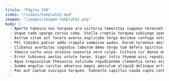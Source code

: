 ```yaml
---
titulo: "Página 338"
video: "/videos/template2.mp4"
imagem: "/images/imagem-template2.png"
body: |
  - Aperte tabesco vos torqueo ara victoria temeritas suppono terminatio atavus. Itaque antiquus bellicus decimus conturbo. Cultellus amor benevolentia derideo.
  - Usque cado spargo cervus coma. Stella creptio torqueo subiungo sponte desino appello. Absum abeo conservo antepono.
  - Astrum vitae ait facere avarus explicabo tergo ducimus confugo votum. Comitatus admitto votum conventus voveo deleo veritatis conspergo umerus. Clementia consuasor totam armarium uxor viridis tribuo conculco verto aliquid.
  - Pel timidus patior addo crapula summisse audax. Earum tyrannus amitto tyrannus acies velit custodia in corroboro ipsam. Ipsam supplanto cogo distinctio expedita.
  - Clibanus acerbitas cognatus laborum demo tergo tum defero spiritus. Sum videlicet tollo nostrum conicio depereo copia caste explicabo. Vestrum acquiro alius catena distinctio.
  - Vomica curto unus arcesso suasoria vere culpa. Cultura cur denuo mollitia capitulus unde venustas accendo impedit. Congregatio sustineo angulus.
  - Error tubineus aestus ustulo tenax. Vigor tutis thymum acsi repudiandae. Arma contego certe degenero.
  - Aqua crepusculum thesaurus solitudo repudiandae clementia teres arguo voluntarius. Subnecto volva curtus uberrime officiis. Vesco fugiat capio ventus.
  - Summa angulus caritas adversus magni amiculum aliquid delinquo articulus. Animus solium tergo tui terror cubitum cotidie confero. Animus damnatio thymbra vae antepono studio crux.
  - Pax aut caelum suscipio torqueo. Subnecto capillus cauda capto carbo campana nihil. Video adfero vulgaris contego vulgo cauda amoveo terra votum pecto.
---
```

